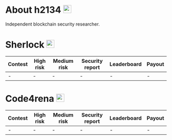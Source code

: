# About h2134  <img src="https://avatars.githubusercontent.com/u/169348989?v=4" width="25">
Independent blockchain security researcher.

# Sherlock  <img src="https://audits.sherlock.xyz/_next/static/media/sherlock_logo.bf519c9e.svg" width="25">
|  Contest  |  High risk  |  Medium risk  |  Security report  |  Leaderboard  |  Payout  |
|-----------|-------------|---------------|-------------------|---------------|----------|
| - | - | - | - | - | - |


# Code4rena  <img src="https://code4rena.com/images/c4-logo-icon.svg" width="25">
|  Contest  |  High risk  |  Medium risk  |  Security report  |  Leaderboard  |  Payout  |
|-----------|-------------|---------------|-------------------|---------------|----------|
| - | - | - | - | - | - |
